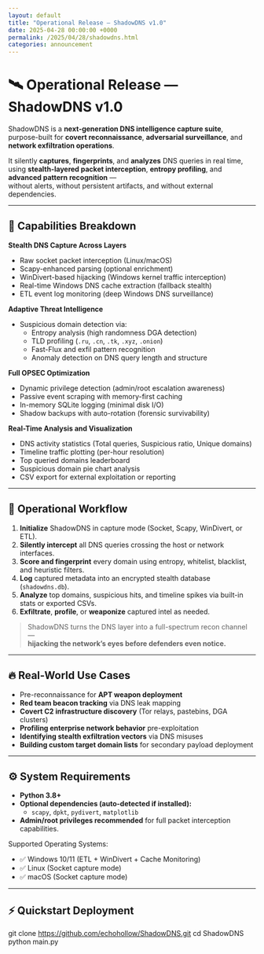 ```yaml
---
layout: default
title: "Operational Release — ShadowDNS v1.0"
date: 2025-04-28 00:00:00 +0000
permalink: /2025/04/28/shadowdns.html
categories: announcement
---
```



# 🛰️ Operational Release — ShadowDNS v1.0

ShadowDNS is a **next-generation DNS intelligence capture suite**,  
purpose-built for **covert reconnaissance**, **adversarial surveillance**, and **network exfiltration operations**.

It silently **captures**, **fingerprints**, and **analyzes** DNS queries in real time,  
using **stealth-layered packet interception**, **entropy profiling**, and **advanced pattern recognition** —  
without alerts, without persistent artifacts, and without external dependencies.

---

## 🚀 Capabilities Breakdown

**Stealth DNS Capture Across Layers**
- Raw socket packet interception (Linux/macOS)
- Scapy-enhanced parsing (optional enrichment)
- WinDivert-based hijacking (Windows kernel traffic interception)
- Real-time Windows DNS cache extraction (fallback stealth)
- ETL event log monitoring (deep Windows DNS surveillance)

**Adaptive Threat Intelligence**
- Suspicious domain detection via:
  - Entropy analysis (high randomness DGA detection)
  - TLD profiling (`.ru`, `.cn`, `.tk`, `.xyz`, `.onion`)
  - Fast-Flux and exfil pattern recognition
  - Anomaly detection on DNS query length and structure

**Full OPSEC Optimization**
- Dynamic privilege detection (admin/root escalation awareness)
- Passive event scraping with memory-first caching
- In-memory SQLite logging (minimal disk I/O)
- Shadow backups with auto-rotation (forensic survivability)

**Real-Time Analysis and Visualization**
- DNS activity statistics (Total queries, Suspicious ratio, Unique domains)
- Timeline traffic plotting (per-hour resolution)
- Top queried domains leaderboard
- Suspicious domain pie chart analysis
- CSV export for external exploitation or reporting

---

## 🧩 Operational Workflow

1. **Initialize** ShadowDNS in capture mode (Socket, Scapy, WinDivert, or ETL).
2. **Silently intercept** all DNS queries crossing the host or network interfaces.
3. **Score and fingerprint** every domain using entropy, whitelist, blacklist, and heuristic filters.
4. **Log** captured metadata into an encrypted stealth database (`shadowdns.db`).
5. **Analyze** top domains, suspicious hits, and timeline spikes via built-in stats or exported CSVs.
6. **Exfiltrate**, **profile**, or **weaponize** captured intel as needed.

> ShadowDNS turns the DNS layer into a full-spectrum recon channel —  
> **hijacking the network’s eyes before defenders even notice.**

---

## 🔥 Real-World Use Cases

- Pre-reconnaissance for **APT weapon deployment**
- **Red team beacon tracking** via DNS leak mapping
- **Covert C2 infrastructure discovery** (Tor relays, pastebins, DGA clusters)
- **Profiling enterprise network behavior** pre-exploitation
- **Identifying stealth exfiltration vectors** via DNS misuses
- **Building custom target domain lists** for secondary payload deployment

---

## ⚙️ System Requirements

- **Python 3.8+**
- **Optional dependencies (auto-detected if installed):**
  - `scapy`, `dpkt`, `pydivert`, `matplotlib`
- **Admin/root privileges recommended** for full packet interception capabilities.

Supported Operating Systems:
- ✅ Windows 10/11 (ETL + WinDivert + Cache Monitoring)
- ✅ Linux (Socket capture mode)
- ✅ macOS (Socket capture mode)

---

## ⚡ Quickstart Deployment


git clone https://github.com/echohollow/ShadowDNS.git
cd ShadowDNS
python main.py
